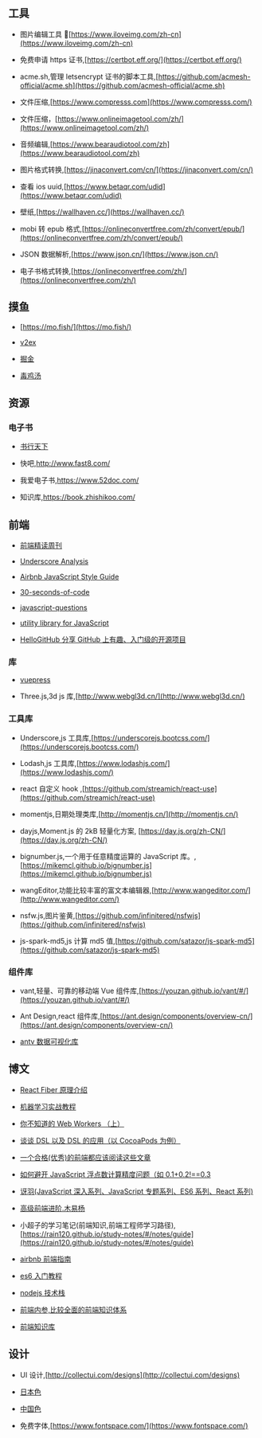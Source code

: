 ## 工具

- 图片编辑工具 🔧[https://www.iloveimg.com/zh-cn](https://www.iloveimg.com/zh-cn)

- 免费申请 https 证书,[https://certbot.eff.org/](https://certbot.eff.org/)

- acme.sh,管理 letsencrypt 证书的脚本工具,[https://github.com/acmesh-official/acme.sh](https://github.com/acmesh-official/acme.sh)

- 文件压缩,[https://www.compresss.com](https://www.compresss.com/)

- 文件压缩，[https://www.onlineimagetool.com/zh/](https://www.onlineimagetool.com/zh/)

- 音频编辑,[https://www.bearaudiotool.com/zh](https://www.bearaudiotool.com/zh)

- 图片格式转换,[https://jinaconvert.com/cn/](https://jinaconvert.com/cn/)

- 查看 ios uuid,[https://www.betaqr.com/udid](https://www.betaqr.com/udid)

- 壁纸,[https://wallhaven.cc/](https://wallhaven.cc/)

- mobi 转 epub 格式,[https://onlineconvertfree.com/zh/convert/epub/](https://onlineconvertfree.com/zh/convert/epub/)
- JSON 数据解析,[https://www.json.cn/](https://www.json.cn/)

- 电子书格式转换,[https://onlineconvertfree.com/zh/](https://onlineconvertfree.com/zh/)

## 摸鱼

- [https://mo.fish/](https://mo.fish/)

- [v2ex](https://www.v2ex.com/)

- [掘金](https://juejin.im/timeline)

- [毒鸡汤](https://3www.top/)

## 资源

### 电子书

- [书行天下](https://www.sxpdf.com/)

- 快吧,http://www.fast8.com/

- 我爱电子书,https://www.52doc.com/

- 知识库,https://book.zhishikoo.com/

## 前端

- [前端精读周刊](https://github.com/ascoders/weekly)

- [Underscore Analysis](https://github.com/lessfish/underscore-analysis)

- [Airbnb JavaScript Style Guide](https://github.com/airbnb/javascript)

- [30-seconds-of-code](https://github.com/30-seconds/30-seconds-of-code)

- [javascript-questions](https://github.com/lydiahallie/javascript-questions/blob/master/zh-CN/README-zh_CN.md)

- [utility library for JavaScript](https://github.com/liriliri/licia)

- [HelloGitHub 分享 GitHub 上有趣、入门级的开源项目](https://github.com/521xueweihan/HelloGitHub)

### 库

- [vuepress](https://vuepress.vuejs.org/zh/)

- Three.js,3d js 库,[http://www.webgl3d.cn/](http://www.webgl3d.cn/)

### 工具库

- Underscore,js 工具库,[https://underscorejs.bootcss.com/](https://underscorejs.bootcss.com/)

- Lodash,js 工具库,[https://www.lodashjs.com/](https://www.lodashjs.com/)

- react 自定义 hook ,[https://github.com/streamich/react-use](https://github.com/streamich/react-use)

- momentjs,日期处理类库,[http://momentjs.cn/](http://momentjs.cn/)

- dayjs,Moment.js 的 2kB 轻量化方案, [https://day.js.org/zh-CN/](https://day.js.org/zh-CN/)

- bignumber.js,一个用于任意精度运算的 JavaScript 库。,[https://mikemcl.github.io/bignumber.js](https://mikemcl.github.io/bignumber.js)

- wangEditor,功能比较丰富的富文本编辑器,[http://www.wangeditor.com/](http://www.wangeditor.com/)

- nsfw.js,图片鉴黄,[https://github.com/infinitered/nsfwjs](https://github.com/infinitered/nsfwjs)

- js-spark-md5,js 计算 md5 值,[https://github.com/satazor/js-spark-md5](https://github.com/satazor/js-spark-md5)

### 组件库

- vant,轻量、可靠的移动端 Vue 组件库,[https://youzan.github.io/vant/#/](https://youzan.github.io/vant/#/)

- Ant Design,react 组件库,[https://ant.design/components/overview-cn/](https://ant.design/components/overview-cn/)

- [antv 数据可视化库](https://antv.vision/zh)

## 博文

- [React Fiber 原理介绍](https://segmentfault.com/a/1190000018250127?utm_source=tag-newest)

- [机器学习实战教程](https://cuijiahua.com/blog/ml/)

- [你不知道的 Web Workers （上）](https://juejin.im/post/5ef2a554f265da02e47d952b)

- [谈谈 DSL 以及 DSL 的应用（以 CocoaPods 为例）](https://draveness.me/dsl/)

- [一个合格(优秀)的前端都应该阅读这些文章](https://juejin.im/post/5d387f696fb9a07eeb13ea60)

- [如何避开 JavaScript 浮点数计算精度问题（如 0.1+0.2!==0.3](https://wjw465150.github.io/blog/blog/my_data/%E5%BC%80%E5%8F%91/JavaScript/%E5%A6%82%E4%BD%95%E9%81%BF%E5%BC%80JavaScript%E6%B5%AE%E7%82%B9%E6%95%B0%E8%AE%A1%E7%AE%97%E7%B2%BE%E5%BA%A6%E9%97%AE%E9%A2%98.html)

- [讶羽(JavaScript 深入系列、JavaScript 专题系列、ES6 系列、React 系列)](https://github.com/mqyqingfeng/Blog)

- [高级前端进阶.木易杨](https://muyiy.cn/)

* 小超子的学习笔记(前端知识,前端工程师学习路径),[https://rain120.github.io/study-notes/#/notes/guide](https://rain120.github.io/study-notes/#/notes/guide)

* [airbnb 前端指南](https://github.com/airbnb/javascript)

* [es6 入门教程](https://es6.ruanyifeng.com/)

* [nodejs 技术栈](https://www.nodejs.red/#/)

- [前端内参,比较全面的前端知识体系](https://coffe1891.gitbook.io/frontend-hard-mode-interview/)

- [前端知识库](https://www.html5iq.com/index.html)

## 设计

- UI 设计,[http://collectui.com/designs](http://collectui.com/designs)

- [日本色](https://nipponcolors.com/)

- [中国色](http://zhongguose.com/)

- 免费字体,[https://www.fontspace.com/](https://www.fontspace.com/)
